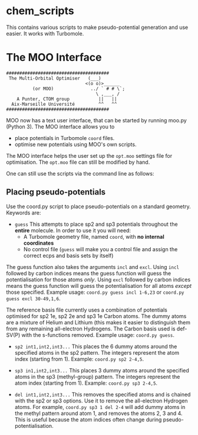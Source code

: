 # chem_scripts

This contains various scripts to make pseudo-potential generation and use easier. It works with Turbomole.

# The MOO Interface
```
#######################################
 The Multi-Orbital Optimiser   (___)
                              <(o o)>______
          (or MOO)              ../ ` # # \`;   
                                  \ ,___, /
    A Punter, CTOM group           ||   ||  
  Aix-Marseille Université         ^^   ^^  
#######################################
 ```
 
MOO now has a text user interface, that can be started by running moo.py (Python 3). The MOO interface allows you to 

- place potentials in Turbomole `coord` files.
- optimise new potentials using MOO's own scripts.

The MOO interface helps the user set up the `opt.moo` settings file for optimisation. The `opt.moo` file can still be modified by hand.

One can still use the scripts via the command line as follows:

## Placing pseudo-potentials

Use the coord.py script to place pseudo-potentials on a standard geometry. Keywords are:

 - `guess` This attempts to place sp2 and sp3 potentials throughout the **entire** molecule. In order to use it you will need:
   - A Turbomole geometry file, named `coord`, with **no internal coordinates**
   - No control file (`guess` will make you a control file and assign the correct ecps and basis sets by itself)
   
The guess function also takes the arguments `incl` and `excl`. Using `incl` followed by carbon indices means the guess function will guess the potentialisation for those atoms *only*. Using `excl` followed by carbon indices means the guess function will guess the potentialisation for all atoms *except* those specified. Example usage: `coord.py guess incl 1-6,23` or `coord.py guess excl 30-49,1,6`.
   
   The reference basis file currently uses a combination of potentials optimised for sp2 1e, sp2 2e and sp3 1e Carbon atoms. The dummy atoms are a mixture of Helium and Lithium (this makes it easier to distinguish them from any remaining all-electron Hydrogens. The Carbon basis used is def-SV(P) with the s-functions removed. Example usage: `coord.py guess`.

 - `sp2 int1,int2,int3...` This places the 6 dummy atoms around the specified atoms in the sp2 pattern. The integers represent the atom index (starting from 1). Example: `coord.py sp2 2-4,5`.
 
 - `sp3 in1,int2,int3...` This places 3 dummy atoms around the specified atoms in the sp3 (methyl-group) pattern. The integers represent the atom index (starting from 1). Example: `coord.py sp3 2-4,5`.
 
 - `del int1,int2,int3...` This removes the specified atoms and is chained with the sp2 or sp3 options. Use it to remove the all-electron Hydrogen atoms. For example, `coord.py sp3 1 del 2-4` will add dummy atoms in the methyl pattern around atom 1, and removes the atoms 2, 3 and 4. This is useful because the atom indices often change during pseudo-potentialisation.  

